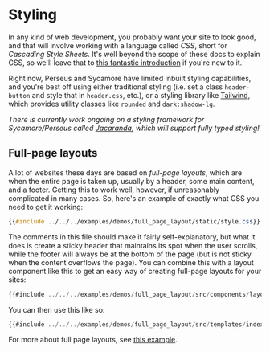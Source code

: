 # Styling

In any kind of web development, you probably want your site to look good, and that will involve working with a language called *CSS*, short for *Cascading Style Sheets*. It's well beyond the scope of these docs to explain CSS, so we'll leave that to [this fantastic introduction](https://developer.mozilla.org/en-US/docs/Learn/Getting_started_with_the_web/CSS_basics) if you're new to it.

Right now, Perseus and Sycamore have limited inbuilt styling capabilities, and you're best off using either traditional styling (i.e. set a class `header-button` and style that in `header.css`, etc.), or a styling library like [Tailwind](https://tailwindcss.com), which provides utility classes like `rounded` and `dark:shadow-lg`.

*There is currently work ongoing on a styling framework for Sycamore/Perseus called [Jacaranda](https://github.com/framesurge/jacaranda), which will support fully typed styling!*

## Full-page layouts

A lot of websites these days are based on *full-page layouts*, which are when the entire page is taken up, usually by a header, some main content, and a footer. Getting this to work well, however, if unreasonably complicated in many cases. So, here's an example of exactly what CSS you need to get it working:

```css
{{#include ../../../examples/demos/full_page_layout/static/style.css}}
```

The comments in this file should make it fairly self-explanatory, but what it does is create a sticky header that maintains its spot when the user scrolls, while the footer will always be at the bottom of the page (but is not sticky when the content overflows the page). You can combine this with a layout component like this to get an easy way of creating full-page layouts for your sites:

```rust
{{#include ../../../examples/demos/full_page_layout/src/components/layout.rs}}
```

You can then use this like so:

```rust
{{#include ../../../examples/demos/full_page_layout/src/templates/index.rs}}
```

For more about full page layouts, see [this example](https://github.com/framesurge/perseus/tree/main/examples/demos/full_page_layout).
